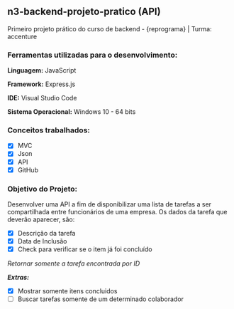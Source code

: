 ##  n3-backend-projeto-pratico (API)
Primeiro projeto prático do curso de backend - {reprograma} | Turma: accenture

### Ferramentas utilizadas para o desenvolvimento:

**Linguagem:** JavaScript

**Framework:** Express.js

**IDE:** Visual Studio Code

**Sistema Operacional:** Windows 10 - 64 bits

### Conceitos trabalhados:

- [x] MVC
- [x] Json
- [x] API
- [x] GitHub

### Objetivo do Projeto:

Desenvolver uma API a fim de disponibilizar uma lista de tarefas a ser compartilhada entre funcionários de uma empresa. Os dados da tarefa que deverão aparecer, são:

- [x] Descrição da tarefa
- [x] Data de Inclusão
- [x] Check para verificar se o item já foi concluído

_Retornar somente a tarefa encontrada por ID_

**_Extras:_**
- [x] Mostrar somente itens concluidos
- [ ] Buscar tarefas somente de um determinado colaborador
